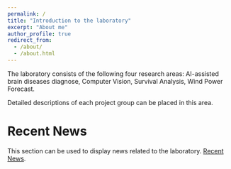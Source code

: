 ```yaml
---
permalink: /
title: "Introduction to the laboratory"
excerpt: "About me"
author_profile: true
redirect_from: 
  - /about/
  - /about.html
---
```


The laboratory consists of the following four research areas:
AI-assisted brain diseases diagnose,
Computer Vision,
Survival Analysis,
Wind Power Forecast.

Detailed descriptions of each project group can be placed in this area.

Recent News
======
This section can be used to display news related to the laboratory. [Recent News](https://NCEPU-AILab.github.io).
